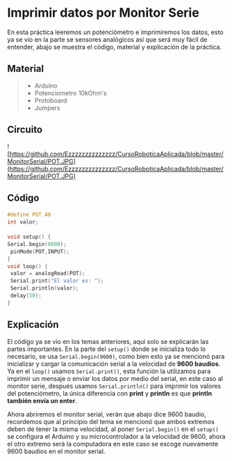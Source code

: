 # Imprimir datos por Monitor Serie

En esta práctica leeremos un potenciómetro e imprimiremos los datos, esto ya se vio en la parte se sensores analógicos así que será muy fácil de entender, abajo se muestra el código, material y explicación de la práctica.

## Material 
> - Arduino
> - Potenciometro 10kOhm's
> - Protoboard
> - Jumpers

## Circuito
![https://github.com/Ezzzzzzzzzzzzzz/CursoRoboticaAplicada/blob/master/MonitorSerial/POT.JPG](https://github.com/Ezzzzzzzzzzzzzz/CursoRoboticaAplicada/blob/master/MonitorSerial/POT.JPG)

## Código
```c
#define POT A0
int valor;

void setup() {
Serial.begin(9600);
 pinMode(POT,INPUT);
}
void loop() {
 valor = analogRead(POT);
 Serial.print("El valor es: ");
 Serial.println(valor);
 delay(50);
}
```
## Explicación

El código ya se vio en los temas anteriores, aquí solo se explicarán las partes importantes. En la parte del ``setup()`` donde se inicializa todo lo necesario, se usa ``Serial.begin(9600)``, como  bien esto ya se mencionó para inicializar y cargar la comunicación serial a la velocidad de **9600 baudios**. Ya en el ``loop()`` usamos ``Serial.print()``, esta función la utilizamos para imprimir un mensaje o enviar los datos por medio del serial, en este caso al monitor serie, después usamos ``Serial.println()`` para imprimir los valores del potenciómetro, la única diferencia con **print** y **println** es que **println también envía un enter**. 

Ahora abriremos el monitor serial, verán que abajo dice 9600 baudio, recordemos que al principio del tema se mencionó que ambos extremos deben de tener la misma velocidad, al poner ``Serial.begin()`` en el ``setup()`` se configura el Arduino y su microcontrolador a la velocidad de 9600, ahora el otro extremo será la computadora en este caso se escoge nuevamente 9600 baudios en el monitor serial. 
<!--stackedit_data:
eyJoaXN0b3J5IjpbODEzNzg4MzYxXX0=
-->